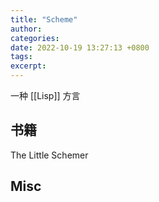 ```yaml
---
title: "Scheme"
author: 
categories: 
date: 2022-10-19 13:27:13 +0800
tags: 
excerpt: 
---
```



一种 [[Lisp]] 方言


## 书籍

The Little Schemer



## Misc




